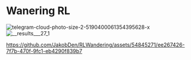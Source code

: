 # Wanering RL

![telegram-cloud-photo-size-2-5190400061354395628-x](https://github.com/JakobDen/RLWandering/assets/54845271/4b245b4a-705c-48ea-99f2-ddcc88b3953c)
![__results___27_1](https://github.com/JakobDen/RLWandering/assets/54845271/6d08cabc-e86c-4f97-b1fe-4320f82779b5)


https://github.com/JakobDen/RLWandering/assets/54845271/ee267426-7f7b-470f-9fc1-eb4290f839b7

